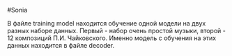 #Sonia

В файле training model находится обучение одной модели на двух разных наборе данных. Первый - набор очень простой музыки, второй - 12 композиций П.И. Чайковского. Именно модель с обучения на этих данных находится в файле decoder.
